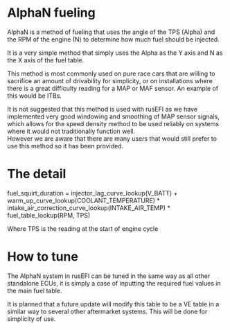 # AlphaN fueling

AlphaN is a method of fueling that uses the angle of the TPS (Alpha) and the RPM of the engine (N) to determine how much fuel should be injected. 

It is a very simple method that simply uses the Alpha as the Y axis and N as the X axis of the fuel table. 

This method is most commonly used on pure race cars that are willing to sacrifice an amount of drivability for simplicity, or on installations where there is a great difficulty reading for a MAP or MAF sensor. 
An example of this would be ITBs. 

It is not suggested that this method is used with rusEFI as we have implemented very good windowing and smoothing of MAP sensor signals, which allows for the speed density method to be used reliably on systems where it would not traditionally function well.  
However we are aware that there are many users that would still prefer to use this method so it has been provided. 

# The detail 

fuel_squirt_duration = injector_lag_curve_lookup(V_BATT) + warm_up_curve_lookup(COOLANT_TEMPERATURE) * intake_air_correction_curve_lookup(INTAKE_AIR_TEMP) * fuel_table_lookup(RPM, TPS)

Where TPS is the reading at the start of engine cycle

# How to tune 

The AlphaN system in rusEFI can be tuned in the same way as all other standalone ECUs, it is simply a case of inputting the required fuel values in the main fuel table. 

It is planned that a future update will modify this table to be a VE table in a similar way to several other aftermarket systems. This will be done for simplicity of use. 


[//]: # "OrchardPerformance" 